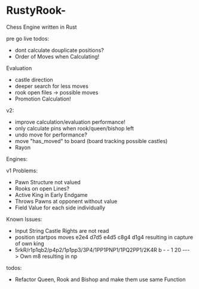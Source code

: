# RustyRook-
Chess Engine written in Rust

pre go live todos:

- dont calculate douplicate positions?
- Order of Moves when Calculating!

Evaluation
- castle direction
- deeper search for less moves
- rook open files -> possible moves
- Promotion Calculation!


v2:

- improve calculation/evaluation performance!
- only calculate pins when rook/queen/bishop left
- undo move for performance?
- move "has_moved" to board (board tracking possible castles)
- Rayon


Engines:

v1 Problems:
- Pawn Structure not valued
- Rooks on open Lines?
- Active King in Early Endgame
- Throws Pawns at opponent without value
- Field Value for each side individually


Known Issues:

- Input String Castle Rights are not read
- position startpos moves e2e4 d7d5 e4d5 c8g4 d1g4 resulting in capture of own king
- 5rkR/r1p1qb2/p4p2/1p1pp3/3P4/1PP1PNP1/1PQ2PP1/2K4R b - - 1 20 
---> Own m8 resulting in np

todos:
- Refactor Queen, Rook and Bishop and make them use same Function





